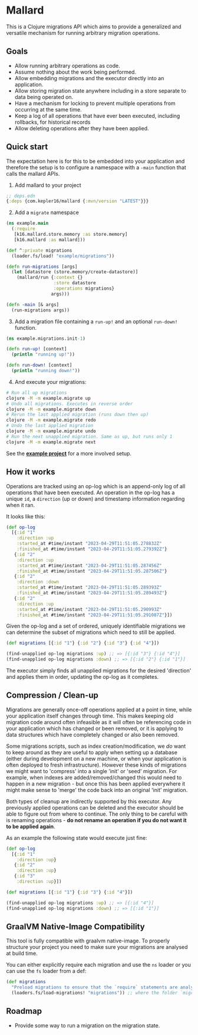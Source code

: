 # Mallard

This is a Clojure migrations API which aims to provide a generalized and versatile mechanism for running arbitrary
migration operations.

## Goals

- Allow running arbitrary operations as code.
- Assume nothing about the work being performed.
- Allow embedding migrations and the executor directly into an application.
- Allow storing migration state anywhere including in a store separate to data being operated on.
- Have a mechanism for locking to prevent multiple operations from occurring at the same time.
- Keep a log of all operations that have ever been executed, including rollbacks, for historical records
- Allow deleting operations after they have been applied.

## Quick start

The expectation here is for this to be embedded into your application and therefore the setup is to configure a
namespace with a `-main` function that calls the mallard APIs.

1. Add mallard to your project

```clojure
;; deps.edn
{:deps {com.kepler16/mallard {:mvn/version "LATEST"}}}
```

2. Add a `migrate` namespace

```clojure
(ns example.main
  (:require
   [k16.mallard.store.memory :as store.memory]
   [k16.mallard :as mallard]))

(def ^:private migrations
  (loader.fs/load! "example/migrations"))

(defn run-migrations [args]
  (let [datastore (store.memory/create-datastore)]
    (mallard/run {:context {}
                  :store datastore
                  :operations migrations}
                 args)))

(defn -main [& args]
  (run-migrations args))
```

3. Add a migration file containing a `run-up!` and an optional `run-down!` function.

```clj
(ns example.migrations.init-1)

(defn run-up! [context]
  (println "running up!"))

(defn run-down! [context]
  (println "running down!"))
```

4) And execute your migrations:

```bash
# Run all up migrations
clojure -M -m example.migrate up
# Undo all migrations. Executes in reverse order
clojure -M -m example.migrate down
# Rerun the last applied migration (runs down then up)
clojure -M -m example.migrate redo
# Undo the last applied migration
clojure -M -m example.migrate undo
# Run the next unapplied migration. Same as up, but runs only 1
clojure -M -m example.migrate next
```

See the **[example project](./example/)** for a more involved setup.

## How it works

Operations are tracked using an op-log which is an append-only log of all operations that have been executed. An
operation in the op-log has a unique `id`, a `direction` (up or down) and timestamp information regarding when it ran.

It looks like this:

```clj
(def op-log
  [{:id "1"
    :direction :up
    :started_at #time/instant "2023-04-29T11:51:05.278832Z"
    :finished_at #time/instant "2023-04-29T11:51:05.279392Z"}
   {:id "2"
    :direction :up
    :started_at #time/instant "2023-04-29T11:51:05.287456Z"
    :finished_at #time/instant "2023-04-29T11:51:05.287506Z"}
   {:id "2"
    :direction :down
    :started_at #time/instant "2023-04-29T11:51:05.289393Z"
    :finished_at #time/instant "2023-04-29T11:51:05.289493Z"}
   {:id "2"
    :direction :up
    :started_at #time/instant "2023-04-29T11:51:05.290993Z"
    :finished_at #time/instant "2023-04-29T11:51:05.291087Z"}])
```

Given the op-log and a set of ordered, uniquely identifiable migrations we can determine the subset of migrations which
need to still be applied.

```clj
(def migrations [{:id "1"} {:id "2"} {:id "3"} {:id "4"}])

(find-unapplied op-log migrations :up) ;; => [{:id "3"} {:id "4"}]
(find-unapplied op-log migrations :down) ;; => [{:id "2"} {:id "1"}]
```

The executor simply finds all unapplied migrations for the desired 'direction' and applies them in order, updating the
op-log as it completes.

## Compression / Clean-up

Migrations are generally once-off operations applied at a point in time, while your application itself changes through
time. This makes keeping old migration code around often infeasible as it will often be referencing code in your
application which has changed or been removed, or it is applying to data structures which have completely changed or
also been removed.

Some migrations scripts, such as index creation/modification, we _do_ want to keep around as they are useful to apply
when setting up a database (either during development on a new machine, or when your application is often deployed to
fresh infrastructure). However these kinds of migrations we might want to 'compress' into a single 'init' or 'seed'
migration. For example, when indexes are added/removed/changed this would need to happen in a new migration - but once
this has been applied everywhere it might make sense to 'merge' the code back into an original 'init' migration.

Both types of cleanup are indirectly supported by this executor. Any previously applied operations can be deleted and
the executor should be able to figure out from where to continue. The only thing to be careful with is renaming
operations - **do not rename an operation if you do not want it to be applied again**.

As an example the following state would execute just fine:

```clj
(def op-log
  [{:id "1"
    :direction :up}
   {:id "2"
    :direction :up}
   {:id "3"
    :direction :up}])

(def migrations [{:id "1"} {:id "3"} {:id "4"}])

(find-unapplied op-log migrations :up) ;; => [{:id "4"}]
(find-unapplied op-log migrations :down) ;; => [{:id "1"}]
```

## GraalVM Native-Image Compatibility

This tool is fully compatible with graalvm native-image. To properly structure your project you need to make sure your
migrations are analysed at build time.

You can either explicitly require each migration and use the `ns` loader or you can use the `fs` loader from a def:

```clj
(def migrations
  "Preload migrations to ensure that the `require` statements are analysed during native-image compilation"
  (loaders.fs/load-migrations! "migrations")) ;; where the folder `migrations` is on your classpath.
```

## Roadmap

- Provide some way to run a migration on the migration state.
